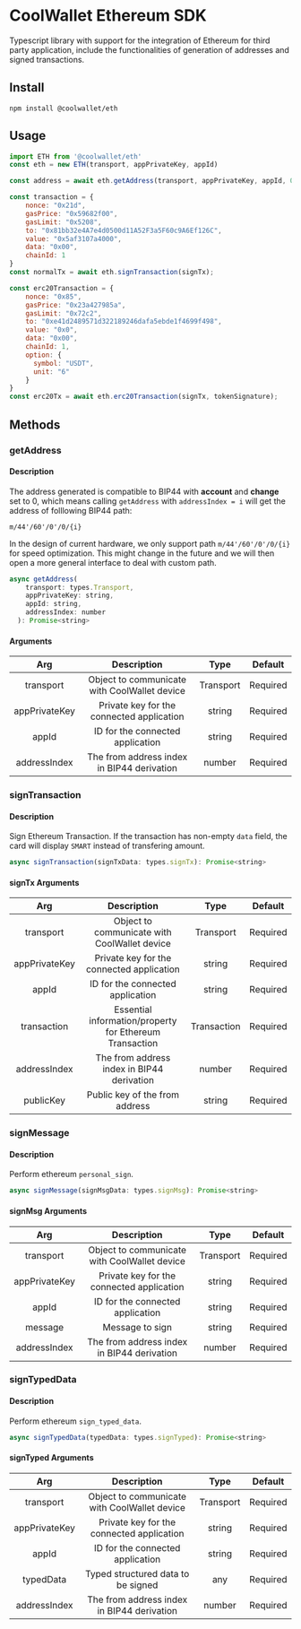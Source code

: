 # CoolWallet Ethereum SDK

Typescript library with support for the integration of Ethereum for third party application, include the functionalities of generation of addresses and signed transactions. 

## Install

```shell
npm install @coolwallet/eth
```

## Usage

```javascript
import ETH from '@coolwallet/eth'
const eth = new ETH(transport, appPrivateKey, appId)

const address = await eth.getAddress(transport, appPrivateKey, appId, 0);

const transaction = {
    nonce: "0x21d",
    gasPrice: "0x59682f00",
    gasLimit: "0x5208",
    to: "0x81bb32e4A7e4d0500d11A52F3a5F60c9A6Ef126C",
    value: "0x5af3107a4000",
    data: "0x00",
    chainId: 1
}
const normalTx = await eth.signTransaction(signTx);

const erc20Transaction = {
    nonce: "0x85",
    gasPrice: "0x23a427985a",
    gasLimit: "0x72c2",
    to: "0xe41d2489571d322189246dafa5ebde1f4699f498",
    value: "0x0",
    data: "0x00",
    chainId: 1,
    option: {
      symbol: "USDT",
      unit: "6"
    }
}
const erc20Tx = await eth.erc20Transaction(signTx, tokenSignature);


```

## Methods

### getAddress
#### Description

The address generated is compatible to BIP44 with **account** and **change** set to 0, which means calling `getAddress` with `addressIndex = i` will get the address of folllowing BIP44 path:

```none
m/44'/60'/0'/0/{i}
```

In the design of current hardware, we only support path `m/44'/60'/0'/0/{i}` for speed optimization. This might change in the future and we will then open a more general interface to deal with custom path.

```javascript
async getAddress(
    transport: types.Transport,
    appPrivateKey: string,
    appId: string,
    addressIndex: number
  ): Promise<string>
```

#### Arguments

|      Arg      |                  Description                 |    Type   |  Default |
|:-------------:|:--------------------------------------------:|:---------:|:--------:|
|   transport   | Object to communicate with CoolWallet device | Transport | Required |
| appPrivateKey |   Private key for the connected application  |   string  | Required |
|     appId     |       ID for the connected application       |   string  | Required |
|  addressIndex |  The from address index in BIP44 derivation  |   number  | Required |


### signTransaction
#### Description
Sign Ethereum Transaction. If the transaction has non-empty `data` field, the card will display `SMART` instead of transfering amount.

```javascript
async signTransaction(signTxData: types.signTx): Promise<string>
```

#### signTx Arguments

|      Arg      |                       Description                       |     Type    |  Default |
|:-------------:|:-------------------------------------------------------:|:-----------:|:--------:|
|   transport   |       Object to communicate with CoolWallet device      |  Transport  | Required |
| appPrivateKey |        Private key for the connected application        |    string   | Required |
|     appId     |             ID for the connected application            |    string   | Required |
|  transaction  | Essential information/property for Ethereum Transaction | Transaction | Required |
|  addressIndex |        The from address index in BIP44 derivation       |    number   | Required |
|   publicKey   |              Public key of the from address             |    string   | Required |


### signMessage
#### Description
Perform ethereum `personal_sign`.

```javascript
async signMessage(signMsgData: types.signMsg): Promise<string> 

```

#### signMsg Arguments
|      Arg      |                  Description                 |    Type   |  Default |
|:-------------:|:--------------------------------------------:|:---------:|:--------:|
|   transport   | Object to communicate with CoolWallet device | Transport | Required |
| appPrivateKey |   Private key for the connected application  |   string  | Required |
|     appId     |       ID for the connected application       |   string  | Required |
|    message    |                Message to sign               |   string  | Required |
|  addressIndex |  The from address index in BIP44 derivation  |   number  | Required |

### signTypedData
#### Description
Perform ethereum `sign_typed_data`.

```javascript
async signTypedData(typedData: types.signTyped): Promise<string>
```

#### signTyped Arguments
|      Arg      |                  Description                 |    Type   |  Default |
|:-------------:|:--------------------------------------------:|:---------:|:--------:|
|   transport   | Object to communicate with CoolWallet device | Transport | Required |
| appPrivateKey |   Private key for the connected application  |   string  | Required |
|     appId     |       ID for the connected application       |   string  | Required |
|   typedData   |      Typed structured data to be signed      |    any    | Required |
|  addressIndex |  The from address index in BIP44 derivation  |   number  | Required |





